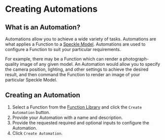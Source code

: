# Creating Automations

## What is an Automation?

Automations allow you to achieve a wide variety of tasks. Automations are what applies a Function to a [Speckle Model](../user/concepts.md). Automations are used to configure a Function to suit your particular requirements.

For example, there may be a Function which can render a photograph-quality image of any given model. An Automation would allow you to specify the camera position, lighting, and other settings to achieve the desired result, and then command the Function to render an image of your particular Speckle Model.

## Creating an Automation

<!-- TODO insert animated gif here -->

1. Select a Function from the [Function Library](../function-library/README.md) and click the `Create Automation` button.
1. Provide your Automation with a name and description.
1. Provide the requested required and optional inputs to configure the Automation.
1. Click `Create Automation`.
